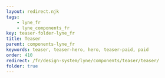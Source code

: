 ```yaml
---
layout: redirect.njk
tags: 
    - lyne_fr
    - lyne_components_fr
key: teaser-folder-lyne_fr
title: Teaser
parent: components-lyne_fr
keywords: teaser, teaser-hero, hero, teaser-paid, paid
order: 410
redirect: /fr/design-system/lyne/components/teaser/teaser/
folder: true
---
```

